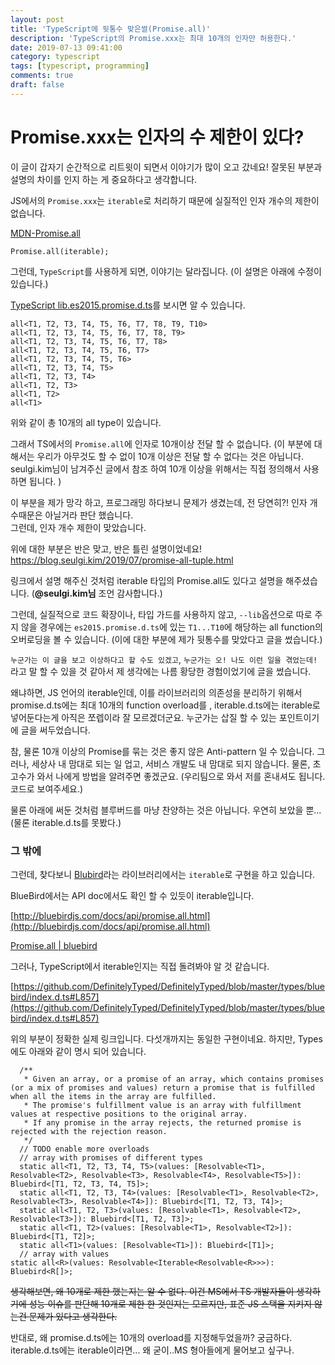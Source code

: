 ```yaml
---
layout: post
title: 'TypeScript에 뒷통수 맞은썰(Promise.all)'
description: 'TypeScript의 Promise.xxx는 최대 10개의 인자만 허용한다.'
date: 2019-07-13 09:41:00
category: typescript
tags: [typescript, programming]
comments: true
draft: false
---
```


# Promise.xxx는 인자의 수 제한이 있다?

이 글이 갑자기 순간적으로 리트윗이 되면서 이야기가 많이 오고 갔네요! 잘못된 부분과 설명의 차이를 인지 하는 게 중요하다고 생각합니다.

JS에서의 `Promise.xxx`는 `iterable`로 처리하기 때문에 실질적인 인자 개수의 제한이 없습니다.

[MDN-Promise.all](https://developer.mozilla.org/ko/docs/Web/JavaScript/Reference/Global_Objects/Promise/all)

```
Promise.all(iterable);
```

그런데, `TypeScript`를 사용하게 되면, 이야기는 달라집니다. (이 설명은 아래에 수정이 있습니다.)

[TypeScript lib.es2015.promise.d.ts](https://github.com/microsoft/TypeScript/blob/master/lib/lib.es2015.promise.d.ts#L41)를 보시면 알 수 있습니다.

```
all<T1, T2, T3, T4, T5, T6, T7, T8, T9, T10>
all<T1, T2, T3, T4, T5, T6, T7, T8, T9>
all<T1, T2, T3, T4, T5, T6, T7, T8>
all<T1, T2, T3, T4, T5, T6, T7>
all<T1, T2, T3, T4, T5, T6>
all<T1, T2, T3, T4, T5>
all<T1, T2, T3, T4>
all<T1, T2, T3>
all<T1, T2>
all<T1>
```

위와 같이 총 10개의 all type이 있습니다.

그래서 TS에서의 `Promise.all`에 인자로 10개이상 전달 할 수 없습니다. (이 부분에 대해서는 우리가 아무것도 할 수 없이 10개 이상은 전달 할 수 없다는 것은 아닙니다. seulgi.kim님이 남겨주신 글에서 참조 하여 10개 이상을 위해서는 직접 정의해서 사용하면 됩니다. )

이 부분을 제가 망각 하고, 프로그래밍 하다보니 문제가 생겼는데, 전 당연히?! 인자 개수때문은 아닐거라 판단 했습니다.  
그런데, 인자 개수 제한이 맞았습니다.

위에 대한 부분은 반은 맞고, 반은 틀린 설명이었네요! https://blog.seulgi.kim/2019/07/promise-all-tuple.html

링크에서 설명 해주신 것처럼 iterable 타입의 Promise.all도 있다고 설명을 해주셨습니다. (**@seulgi.kim님** 조언 감사합니다.)

그런데, 실질적으로 코드 확장이나, 타입 가드를 사용하지 않고, `--lib`옵션으로 따로 주지 않을 경우에는 `es2015.promise.d.ts`에 있는 `T1...T10`에 해당하는 all function의 오버로딩을 볼 수 있습니다. (이에 대한 부분에 제가 뒷통수를 맞았다고 글을 썼습니다.)

`누군가는 이 글을 보고 이상하다고 할 수도 있겠고`, `누군가는 오! 나도 이런 일을 겪었는데!` 라고 말 할 수 있을 것 같아서 제 생각에는 나름 황당한 경험이었기에 글을 썼습니다.

왜냐하면, JS 언어의 iterable인데, 이를 라이브러리의 의존성을 분리하기 위해서 promise.d.ts에는 최대 10개의 function overload를 , iterable.d.ts에는 iterable로 넣어둔다는게 아직은 쪼렙이라 잘 모르겠더군요. 누군가는 삽질 할 수 있는 포인트이기에 글을 써두었습니다.

참, 물론 10개 이상의 Promise를 묶는 것은 좋지 않은 Anti-pattern 일 수 있습니다. 그러나, 세상사 내 맘대로 되는 일 업고, 서비스 개발도 내 맘대로 되지 않습니다. 물론, 초고수가 와서 나에게 방법을 알려주면 좋겠군요. (우리팀으로 와서 저를 혼내셔도 됩니다. 코드로 보여주세요.)

물론 아래에 써둔 것처럼 블루버드를 마냥 찬양하는 것은 아닙니다. 우연히 보았을 뿐...(물론 iterable.d.ts를 못봤다.)

### 그 밖에

그런데, 찾다보니 [Blubird](http://bluebirdjs.com/docs/getting-started.html)라는 라이브러리에서는 `iterable`로 구현을 하고 있습니다.

BlueBird에서는 API doc에서도 확인 할 수 있듯이 iterable입니다.

[http://bluebirdjs.com/docs/api/promise.all.html](http://bluebirdjs.com/docs/api/promise.all.html)

[Promise.all | bluebird](http://bluebirdjs.com/docs/api/promise.all.html)

그러나, TypeScript에서 iterable인지는 직접 돌려봐야 알 것 같습니다.

[https://github.com/DefinitelyTyped/DefinitelyTyped/blob/master/types/bluebird/index.d.ts#L857](https://github.com/DefinitelyTyped/DefinitelyTyped/blob/master/types/bluebird/index.d.ts#L857)

위의 부분이 정확한 실제 링크입니다. 다섯개까지는 동일한 구현이네요. 하지만, Types에도 아래와 같이 명시 되어 있습니다.

```
  /**
   * Given an array, or a promise of an array, which contains promises (or a mix of promises and values) return a promise that is fulfilled when all the items in the array are fulfilled.
   * The promise's fulfillment value is an array with fulfillment values at respective positions to the original array.
   * If any promise in the array rejects, the returned promise is rejected with the rejection reason.
   */
  // TODO enable more overloads
  // array with promises of different types
  static all<T1, T2, T3, T4, T5>(values: [Resolvable<T1>, Resolvable<T2>, Resolvable<T3>, Resolvable<T4>, Resolvable<T5>]): Bluebird<[T1, T2, T3, T4, T5]>;
  static all<T1, T2, T3, T4>(values: [Resolvable<T1>, Resolvable<T2>, Resolvable<T3>, Resolvable<T4>]): Bluebird<[T1, T2, T3, T4]>;
  static all<T1, T2, T3>(values: [Resolvable<T1>, Resolvable<T2>, Resolvable<T3>]): Bluebird<[T1, T2, T3]>;
  static all<T1, T2>(values: [Resolvable<T1>, Resolvable<T2>]): Bluebird<[T1, T2]>;
  static all<T1>(values: [Resolvable<T1>]): Bluebird<[T1]>;
  // array with values
static all<R>(values: Resolvable<Iterable<Resolvable<R>>>): Bluebird<R[]>;
```

~~생각해보면, 왜 10개로 제한 했는지는 알 수 없다. 이건 MS에서 TS 개발자들이 생각하기에 성능 이슈를 판단해 10개로 제한 한 것인지는 모르지만, 표준 JS 스택을 지키지 않는건 문제가 있다고 생각한다.~~

반대로, 왜 promise.d.ts에는 10개의 overload를 지정해두었을까? 궁금하다. iterable.d.ts에는 iterable이라면... 왜 굳이..MS 형아들에게 물어보고 싶구나.
